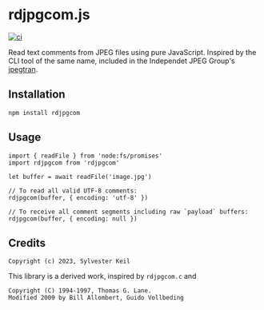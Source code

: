 rdjpgcom.js
===========
[![ci](https://github.com/inukshuk/rdjpgcom.js/actions/workflows/ci.yml/badge.svg)](https://github.com/inukshuk/rdjpgcom.js/actions/workflows/ci.yml)

Read text comments from JPEG files using pure JavaScript.
Inspired by the CLI tool of the same name,
included in the Independet JPEG Group's [jpegtran][].

[jpegtran]: https://www.ijg.org

Installation
------------
    npm install rdjpgcom

Usage
-----
    import { readFile } from 'node:fs/promises'
    import rdjpgcom from 'rdjpgcom'

    let buffer = await readFile('image.jpg')
        
    // To read all valid UTF-8 comments:
    rdjpgcom(buffer, { encoding: 'utf-8' })
    
    // To receive all comment segments including raw `payload` buffers:
    rdjpgcom(buffer, { encoding: null })

Credits
-------
    Copyright (c) 2023, Sylvester Keil

This library is a derived work, inspired by `rdjpgcom.c` and

    Copyright (C) 1994-1997, Thomas G. Lane.
    Modified 2009 by Bill Allombert, Guido Vollbeding
